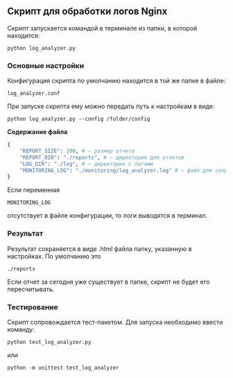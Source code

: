 ## Скрипт для обработки логов Nginx

Скрипт запускается командой в терминале из папки, в которой находится:

`python log_analyzer.py`

### Основные настройки

Конфигурация скрипта по умолчанию находится в той же папке в файле:

`log_analyzer.conf` 

При запуске скрипта ему можно передать путь к настройкам в виде: 

`python log_analyzer.py --config /folder/config`

**Содержание файла**

```python
{
    "REPORT_SIZE": 100, # — размер отчета 
    "REPORT_DIR": "./reports", # — директория для отчетов
    "LOG_DIR": "./log", # — директория с логами
    "MONITORING_LOG": "./monitoring/log_analyzer.log" # — файл для сохранения логов
}
```

Если переменная 

`MONITORING_LOG`

отсутствует в файле конфигурации, то логи выводятся в терминал.

### Результат

Результат сохраняется в виде .html файла папку, указанную в настройках. По умолчанию это

`./reports`

Если отчет за сегодня уже существует в папке, скрипт не будет его пересчитывать.

### Тестирование

Скрипт сопровождается тест-пакетом. Для запуска необходимо ввести команду: 

`python test_log_analyzer.py`

или

`python -m unittest test_log_analyzer`
